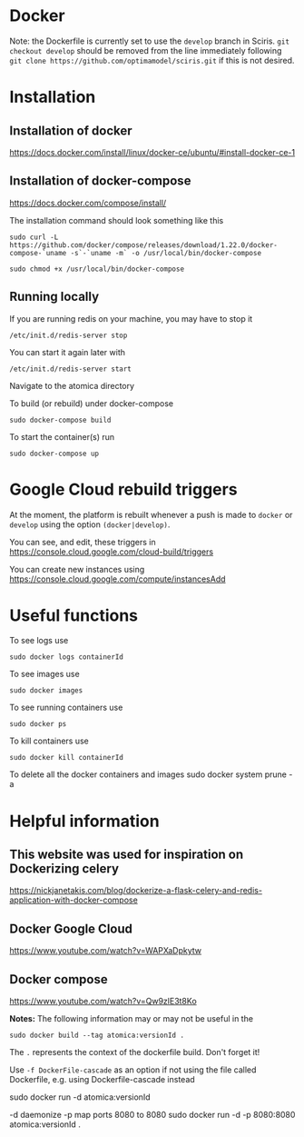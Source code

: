 # Docker

Note: the Dockerfile is currently set to use the `develop` branch in Sciris. `git checkout develop` should be removed from the line immediately following `git clone https://github.com/optimamodel/sciris.git` if this is not desired. 

# Installation
## Installation of docker
https://docs.docker.com/install/linux/docker-ce/ubuntu/#install-docker-ce-1

## Installation of docker-compose
https://docs.docker.com/compose/install/

The installation command should look something like this
~~~
sudo curl -L https://github.com/docker/compose/releases/download/1.22.0/docker-compose-`uname -s`-`uname -m` -o /usr/local/bin/docker-compose

sudo chmod +x /usr/local/bin/docker-compose
~~~

## Running locally
If you are running redis on your machine, you may have to stop it

~~~
/etc/init.d/redis-server stop
~~~
You can start it again later with 
~~~
/etc/init.d/redis-server start
~~~

Navigate to the atomica directory

To build (or rebuild) under docker-compose
~~~
sudo docker-compose build
~~~

To start the container(s) run
~~~
sudo docker-compose up
~~~

# Google Cloud rebuild triggers
At the moment, the platform is rebuilt whenever a push is made to `docker` or `develop` using the option `(docker|develop)`. 

You can see, and edit, these triggers in https://console.cloud.google.com/cloud-build/triggers

You can create new instances using 
https://console.cloud.google.com/compute/instancesAdd


# Useful functions
To see logs use 
~~~
sudo docker logs containerId
~~~

To see images use 
~~~
sudo docker images
~~~

To see running containers use 
~~~
sudo docker ps
~~~

To kill containers use 
~~~
sudo docker kill containerId
~~~
To delete all the docker containers and images
sudo docker system prune -a


# Helpful information

## This website was used for inspiration on Dockerizing celery
https://nickjanetakis.com/blog/dockerize-a-flask-celery-and-redis-application-with-docker-compose

## Docker Google Cloud
https://www.youtube.com/watch?v=WAPXaDpkytw

## Docker compose
https://www.youtube.com/watch?v=Qw9zlE3t8Ko


**Notes:**
The following information may or may not be useful in the 

~~~
sudo docker build --tag atomica:versionId .
~~~

The `.` represents the context of the dockerfile build. Don't forget it!

Use `-f DockerFile-cascade` as an option if not using the file called Dockerfile, e.g. using Dockerfile-cascade instead

sudo docker run -d atomica:versionId

-d daemonize
-p map ports 8080 to 8080
sudo docker run -d -p 8080:8080 atomica:versionId .

